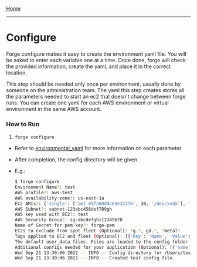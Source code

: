 [Home](index.md)

---

# Configure

Forge configure makes it easy to create the environment yaml file. You will be asked to enter each variable one at a time. Once done, forge will check the provided information, create the yaml, and place it in the correct location.

This step should be needed only once per environment, usually done by someone on the administration team. The yaml this step creates stores all the parameters needed to start an ec2 that doesn't change between forge runs. You can create one yaml for each AWS environment or virtual environment in the same AWS account.

### How to Run

1. `forge configure`

- Refer to [environmental_yaml](environmental_yaml.md) for more information on each parameter
- After completion, the config directory will be given.
- E.g.:

  ```bash
  $ forge configure
  Environment Name?: test
  AWS profile?: aws-test
  AWS availability zone?: us-east-1a
  EC2 AMIs?: {'single': ['ami-05fa00d4c63e32376', 30, '/dev/xvda'], 'cluster': ['ami-05fa00d4c63e32376', 30, '/dev/xvda']}
  AWS Subnet?: subnet-123abc456def789gh
  AWS key used with EC2?: test
  AWS Security Group?: sg-abcdefghi12345678
  Name of Secret for pem key?: forge-pem
  EC2s to exclude from spot fleet (Optional): *g.*, gd.*, *metal*
  Tags applied to EC2 and fleet (Optional): [{'Key': 'Name', 'Value': 'n'}, {'Key': 'Application', 'Value': 'name'}, {'Key': 'User', 'Value': 'user'}]
  The default user_data files. Files are loaded to the config folder (Optional): {'single': 'single.sh', 'cluster': {'master': 'cluster-master.sh', 'worker': 'cluster-worker.sh'}}
  Additional configs needed for your application (Optional): [{'name': 'pip', 'type': 'list', 'default': [], 'constraints': [], 'error': ''}]
  Wed Sep 21 13:30:06 2022 -- INFO -- Config directory for /Users/test/envs/forge/lib/python3.6/site-packages/forge/config/test does no exist. Making directory.
  Wed Sep 21 13:30:06 2022 -- INFO -- Created test config file.
  ```
